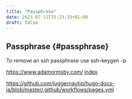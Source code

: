 ```yaml
---
title: "Passphrase"
date: 2023-07-13T15:23:33+01:00
draft: false
---
```

## Passphrase {#passphrase}

To remove an ssh passphrase use ssh-keygen -p

https://www.adamormsby.com/
[index](/page/index.html)

https://github.com/juggernautjp/hugo-docs-ja/blob/master/.github/workflows/pages.yml
